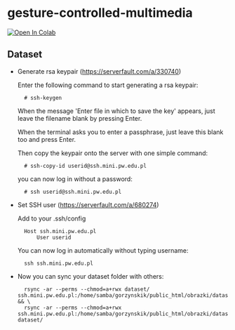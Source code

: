 # gesture-controlled-multimedia

[![Open In Colab](https://colab.research.google.com/assets/colab-badge.svg)](https://colab.research.google.com/github/holdenkold/gesture-controlled-multimedia/blob/master/modelTraining.ipynb)

## Dataset 

- Generate rsa keypair (https://serverfault.com/a/330740)

    Enter the following command to start generating a rsa keypair:

        # ssh-keygen

    When the message 'Enter file in which to save the key' appears, just leave the filename blank by pressing Enter.

    When the terminal asks you to enter a passphrase, just leave this blank too and press Enter.

    Then copy the keypair onto the server with one simple command:

        # ssh-copy-id userid@ssh.mini.pw.edu.pl

    you can now log in without a password:

        # ssh userid@ssh.mini.pw.edu.pl

- Set SSH user (https://serverfault.com/a/680274)

    Add to your .ssh/config

        Host ssh.mini.pw.edu.pl
            User userid

    You can now log in automatically without typing username:

        ssh ssh.mini.pw.edu.pl


- Now you can sync your dataset folder with others:

        rsync -ar --perms --chmod=a+rwx dataset/ ssh.mini.pw.edu.pl:/home/samba/gorzynskik/public_html/obrazki/dataset && \
        rsync -ar --perms --chmod=a+rwx ssh.mini.pw.edu.pl:/home/samba/gorzynskik/public_html/obrazki/dataset/ dataset/
